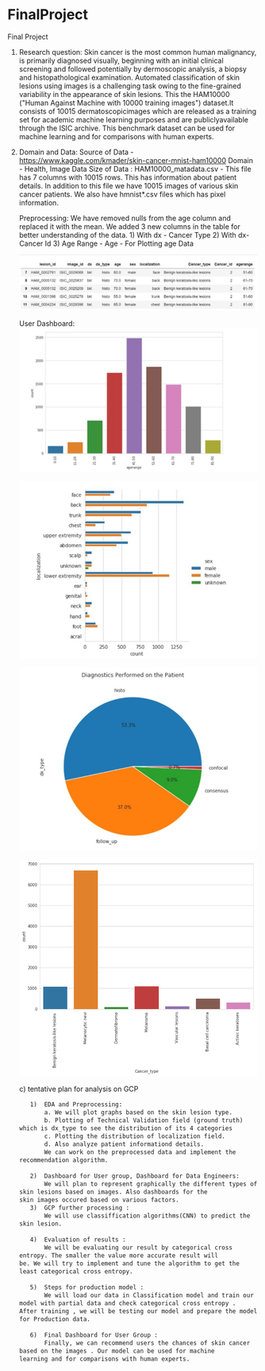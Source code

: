 # FinalProject
Final Project

1)  Research question:   Skin cancer is the most common human malignancy, is primarily diagnosed visually, beginning with an initial clinical screening and followed potentially by dermoscopic analysis, a biopsy and histopathological examination. Automated classification of skin lesions using images is a challenging task owing to the fine-grained variability in the appearance of skin lesions. This the HAM10000 ("Human Against Machine with 10000 training images") dataset.It consists of 10015 dermatoscopicimages which are released as a training set for academic machine learning purposes and are publiclyavailable through the ISIC archive. This benchmark dataset can be used for machine learning and for comparisons with human experts.

2)  Domain and Data: 
    Source of Data - https://www.kaggle.com/kmader/skin-cancer-mnist-ham10000
    Domain - Health, Image Data
    Size of Data : HAM10000_matadata.csv - This file has 7 columns with 10015 rows. This has information about patient details.
          In addition to this file we have 10015 images of various skin cancer patients. We also have hmnist*.csv files which has pixel           information.

    Preprocessing: We have removed nulls from the age column and replaced it with the mean.
                   We added 3 new columns in the table for better understanding of the data.
                   1) With dx - Cancer Type
                   2) With dx-  Cancer Id
                   3) Age Range - Age - For Plotting age Data

         
       ![image](https://github.com/Group13-KBS/FinalProject/blob/master/Tablesummary.JPG)
       
    User Dashboard:
    ![image](https://github.com/Group13-KBS/FinalProject/blob/master/EDA%20images/Image1.JPG)
    
    ![image](https://github.com/Group13-KBS/FinalProject/blob/master/EDA%20images/image2.JPG)
    
    ![image](https://github.com/Group13-KBS/FinalProject/blob/master/EDA%20images/image3.JPG)
    
    ![image](https://github.com/Group13-KBS/FinalProject/blob/master/EDA%20images/image4.png)
    
    
    
    
    
       
      

      c)  tentative plan for analysis on GCP

           1)  EDA and Preprocessing:
               a. We will plot graphs based on the skin lesion type.
               b. Plotting of Technical Validation field (ground truth) which is dx_type to see the distribution of its 4 categories
               c. Plotting the distribution of localization field.
               d. Also analyze patient informationd details.
               We can work on the preprocessed data and implement the recommendation algorithm.

           2)  Dashboard for User group, Dashboard for Data Engineers:
               We will plan to represent graphically the different types of skin lesions based on images. Also dashboards for the                      skin images occured based on various factors.
           3)  GCP further processing :
               We will use classiffication algorithms(CNN) to predict the skin lesion.

           4)  Evaluation of results :
               We will be evaluating our result by categorical cross entropy. The smaller the value more accurate result will                          be. We will try to implement and tune the algorithm to get the least categorical cross entropy.          

           5)  Steps for production model :
               We will load our data in Classification model and train our model with partial data and check categorical cross entropy .                After training , we will be testing our model and prepare the model for Production data.

           6)  Final Dashboard for User Group :
               Finally, we can recommend users the chances of skin cancer based on the images . Our model can be used for machine                      learning and for comparisons with human experts.
